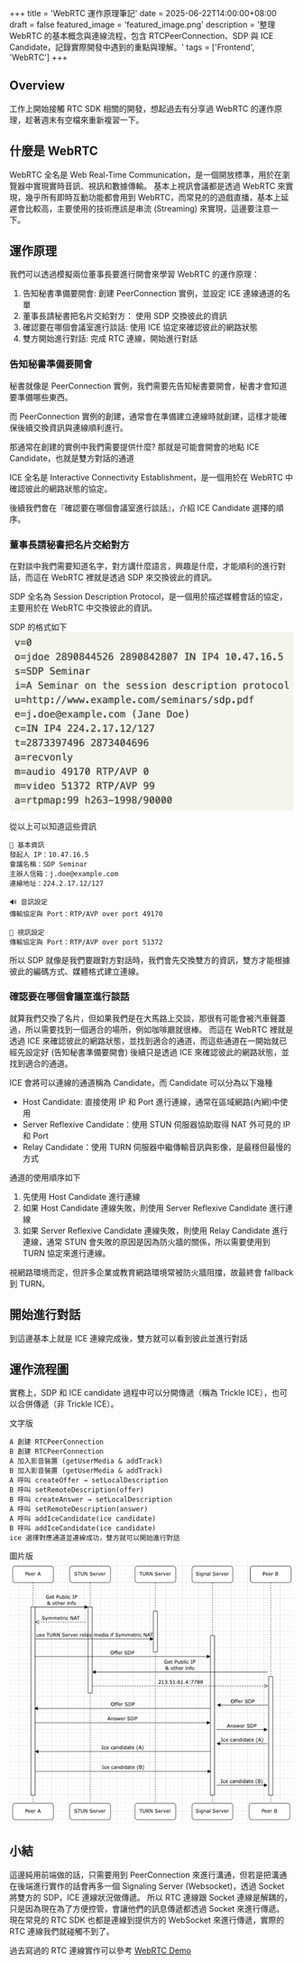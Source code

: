 +++
title = 'WebRTC 運作原理筆記'
date = 2025-06-22T14:00:00+08:00
draft = false
featured_image = 'featured_image.png'
description = '整理 WebRTC 的基本概念與連線流程，包含 RTCPeerConnection、SDP 與 ICE Candidate，記錄實際開發中遇到的重點與理解。'
tags = ['Frontend', 'WebRTC']
+++

## Overview

工作上開始接觸 RTC SDK 相關的開發，想起過去有分享過 WebRTC 的運作原理，趁著週末有空檔來重新複習一下。

## 什麼是 WebRTC

WebRTC 全名是 Web Real-Time Communication，是一個開放標準，用於在瀏覽器中實現實時音訊、視訊和數據傳輸。
基本上視訊會議都是透過 WebRTC 來實現，幾乎所有即時互動功能都會用到 WebRTC，而常見的的遊戲直播，基本上延遲會比較高，主要使用的技術應該是串流 (Streaming) 來實現，這邊要注意一下。

## 運作原理

我們可以透過模擬兩位董事長要進行開會來學習 WebRTC 的運作原理：

1. 告知秘書準備要開會: 創建 PeerConnection 實例，並設定 ICE 連線通道的名單
2. 董事長請秘書把名片交給對方： 使用 SDP 交換彼此的資訊
3. 確認要在哪個會議室進行談話: 使用 ICE 協定來確認彼此的網路狀態
4. 雙方開始進行對話: 完成 RTC 連線，開始進行對話

### 告知秘書準備要開會

秘書就像是 PeerConnection 實例，我們需要先告知秘書要開會，秘書才會知道要準備哪些東西。

而 PeerConnection 實例的創建，通常會在準備建立連線時就創建，這樣才能確保後續交換資訊與連線順利進行。

那通常在創建的實例中我們需要提供什麼? 那就是可能會開會的地點 ICE Candidate，也就是雙方對話的通道

ICE 全名是 Interactive Connectivity Establishment，是一個用於在 WebRTC 中確認彼此的網路狀態的協定。

後續我們會在『確認要在哪個會議室進行談話』，介紹 ICE Candidate 選擇的順序。

### 董事長請秘書把名片交給對方

在對談中我們需要知道名字，對方講什麼語言，興趣是什麼，才能順利的進行對話，而這在 WebRTC 裡就是透過 SDP 來交換彼此的資訊。

SDP 全名為 Session Description Protocol，是一個用於描述媒體會話的協定，主要用於在 WebRTC 中交換彼此的資訊。

SDP 的格式如下
![SDP 格式](./sdp.png)

從以上可以知道這些資訊

```
📄 基本資訊
發起人 IP：10.47.16.5
會議名稱：SDP Seminar
主辦人信箱：j.doe@example.com
連線地址：224.2.17.12/127

🔊 音訊設定
傳輸協定與 Port：RTP/AVP over port 49170

🎥 視訊設定
傳輸協定與 Port：RTP/AVP over port 51372
```

所以 SDP 就像是我們要跟對方對話時，我們會先交換雙方的資訊，雙方才能根據彼此的編碼方式、媒體格式建立連線。

### 確認要在哪個會議室進行談話

就算我們交換了名片，但如果我們是在大馬路上交談，那很有可能會被汽車聲蓋過，所以需要找到一個適合的場所，例如咖啡廳就很棒。
而這在 WebRTC 裡就是透過 ICE 來確認彼此的網路狀態，並找到適合的通道，而這些通道在一開始就已經先設定好 (告知秘書準備要開會)
後續只是透過 ICE 來確認彼此的網路狀態，並找到適合的通道。

ICE 會將可以連線的通道稱為 Candidate，而 Candidate 可以分為以下幾種

- Host Candidate: 直接使用 IP 和 Port 進行連線，通常在區域網路(內網)中使用
- Server Reflexive Candidate：使用 STUN 伺服器協助取得 NAT 外可見的 IP 和 Port
- Relay Candidate：使用 TURN 伺服器中繼傳輸音訊與影像，是最穩但最慢的方式

通道的使用順序如下

1. 先使用 Host Candidate 進行連線
2. 如果 Host Candidate 連線失敗，則使用 Server Reflexive Candidate 進行連線
3. 如果 Server Reflexive Candidate 連線失敗，則使用 Relay Candidate 進行連線，通常 STUN 會失敗的原因是因為防火牆的關係，所以需要使用到 TURN 協定來進行連線。

視網路環境而定，但許多企業或教育網路環境常被防火牆阻擋，故最終會 fallback 到 TURN。

## 開始進行對話

到這邊基本上就是 ICE 連線完成後，雙方就可以看到彼此並進行對話

## 運作流程圖

實務上，SDP 和 ICE candidate 過程中可以分開傳遞（稱為 Trickle ICE），也可以合併傳遞（非 Trickle ICE）。

文字版

```
A 創建 RTCPeerConnection
B 創建 RTCPeerConnection
A 加入影音裝置 (getUserMedia & addTrack)
B 加入影音裝置 (getUserMedia & addTrack)
A 呼叫 createOffer → setLocalDescription
B 呼叫 setRemoteDescription(offer)
B 呼叫 createAnswer → setLocalDescription
A 呼叫 setRemoteDescription(answer)
A 呼叫 addIceCandidate(ice candidate)
B 呼叫 addIceCandidate(ice candidate)
ice 選擇對應通道並連線成功，雙方就可以開始進行對話
```

圖片版
![WebRTC 運作流程](./webrtc-flow.png)

## 小結

這邊純用前端做的話，只需要用到 PeerConnection 來進行溝通，但若是把溝通在後端進行實作的話會再多一個 Signaling Server (Websocket)，透過 Socket 將雙方的 SDP，ICE 連線狀況做傳遞。
所以 RTC 連線跟 Socket 連線是解耦的，只是因為現在為了方便控管，會讓他們的訊息傳遞都透過 Socket 來進行傳遞。
現在常見的 RTC SDK 也都是連線到提供方的 WebSocket 來進行傳遞，實際的 RTC 連線我們就碰觸不到了。

過去寫過的 RTC 連線實作可以參考 [WebRTC Demo](https://github.com/marshal604/webrtc-practice)
